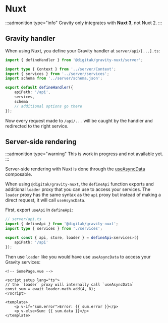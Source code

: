 # Nuxt

:::admonition type="info"
Gravity only integrates with **Nuxt 3**, not Nuxt 2.
:::

## Gravity handler

When using Nuxt, you define your Gravity handler at `server/api/[...].ts`:

```typescript
import { defineHandler } from '@digitak/gravity-nuxt/server';

import type { Context } from '../server/Context';
import { services } from '../server/services';
import schema from '../server/schema.json';

export default defineHandler({
	apiPath: '/api',
	services,
	schema
	// additional options go there
});
```

Now every request made to `/api/...` will be caught by the handler and redirected to the right service.

## Server-side rendering

:::admonition type="warning"
This is work in progress and not available yet.
:::

Server-side rendering with Nuxt is done through the [useAsyncData](https://v3.nuxtjs.org/api/composables/use-async-data) composable.

When using `@digitak/gravity-nuxt`, the `defineApi` function exports and additional `loader` proxy that you can use to access your services. The `loader` proxy has the same syntax as the `api` proxy but instead of making a direct request, it will call `useAsyncData`.

First, export `useApi` in `defineApi`:

```ts
// server/api.ts
import { defineApi } from '@digitak/gravity-nuxt';
import type { services } from './services';

export const { api, store, loader } = defineApi<services>({
	apiPath: '/api'
});
```

Then use `loader` like you would have use `useAsyncData` to access your Gravity services:

```vue
<!-- SomePage.vue -->

<script setup lang="ts">
// the `loader` proxy will internally call `useAsyncData`
const sum = await loader.math.add(4, 8);
</script>

<template>
	<p v-if="sum.error">Error: {{ sum.error }}</p>
	<p v-else>Sum: {{ sum.data }}</p>
</template>
```
